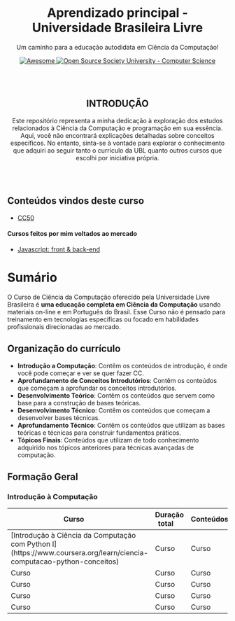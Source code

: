 <!-- INTRODUÇÃO -->
<p align="center">
	<h1 align="center">Aprendizado principal - Universidade Brasileira Livre</h1>
<p align="center">
  	Um caminho para a educação autodidata em Ciência da Computação!
</p>
<p align="center">
  	<a href="https://github.com/sindresorhus/awesome">
    		<img alt="Awesome" src="https://cdn.rawgit.com/sindresorhus/awesome/d7305f38d29fed78fa85652e3a63e154dd8e8829/media/badge.svg">
  	</a>
  	<a href="https://github.com/ossu/computer-science">
		<img alt="Open Source Society University - Computer Science" src="https://img.shields.io/badge/OSSU-computer--science-blue.svg">
  	</a>
</p>

</br>
</br>

<!-- INTRODUÇÃO 2 -->
<p align="center">
	<h2 align="center">INTRODUÇÃO</h2>
	<p align="center">
		Este repositório representa a minha dedicação à exploração dos estudos relacionados à Ciência da Computação e programação em sua essência. Aqui, você não encontrará explicações detalhadas sobre conceitos específicos. No entanto, sinta-se à vontade para explorar o conhecimento que adquiri ao seguir tanto o currículo da UBL quanto outros cursos que escolhi por iniciativa própria.
	</p>
</p>

</br>
</br>

<!-- CONTEÚDOS -->
## Conteúdos vindos deste curso 
- [CC50](https://github.com/FireguiQueen/CC50)

#### Cursos feitos por mim voltados ao mercado
- [Javascript: front & back-end](https://github.com/FireguiQueen/Javascript-Typescript--Node-Express-noSQL)

# Sumário
O Curso de Ciência da Computação oferecido pela Universidade Livre Brasileira é **uma educação completa em Ciência da Computação** 
usando materiais on-line e em Português do Brasil.
Esse Curso não é pensado para treinamento em tecnologias específicas ou focado em habilidades profissionais direcionadas ao mercado.
  
## Organização do currículo
- **Introdução a Computação**: Contêm os conteúdos de introdução, é onde você pode começar e ver se quer fazer CC.
- **Aprofundamento de Conceitos Introdutórios**: Contêm os conteúdos que começam a aprofundar os conceitos introdutórios.
- **Desenvolvimento Teórico**: Contêm os conteúdos que servem como base para a construção de bases teóricas.
- **Desenvolvimento Técnico**: Contêm os conteúdos que começam a desenvolver bases técnicas.
- **Aprofundamento Técnico**: Contêm os conteúdos que utilizam as bases teóricas e técnicas para construir fundamentos práticos.
- **Tópicos Finais**: Conteúdos que utilizam de todo conhecimento adquirido nos tópicos anteriores para técnicas avançadas de computação.


## Formação Geral
### Introdução à Computação

<table>
	<thead>
		<th> Curso &nbsp;&nbsp;&nbsp;&nbsp;&nbsp; </th> 
		<th> Duração total&nbsp;&nbsp;&nbsp;&nbsp; </th> 
		<th> Conteúdos&nbsp;&nbsp;&nbsp;&nbsp; </th> 
		<th> Concluído </th>
	</thead>
	<tbody>
		<tr>
			<td> [Introdução à Ciência da Computação com Python I](https://www.coursera.org/learn/ciencia-computacao-python-conceitos) </td>
			<td> Curso </td>
			<td> Curso </td>
			<td> Curso </td>
		</tr>
				<tr>
			<td> Curso </td>
			<td> Curso </td>
			<td> Curso </td>
			<td> Curso </td>
		</tr>
				<tr>
			<td> Curso </td>
			<td> Curso </td>
			<td> Curso </td>
			<td> Curso </td>
		</tr>
				<tr>
			<td> Curso </td>
			<td> Curso </td>
			<td> Curso </td>
			<td> Curso </td>
		</tr>
				<tr>
			<td> Curso </td>
			<td> Curso </td>
			<td> Curso </td>
			<td> Curso </td>
		</tr>
	</tbody>
</table>